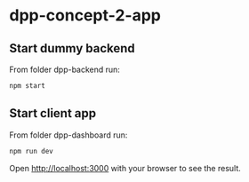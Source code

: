 # dpp-concept-2-app


## Start dummy backend

From folder dpp-backend run:
```bash    
npm start
```


## Start client app

From folder dpp-dashboard run:
```bash
npm run dev
```
Open [http://localhost:3000](http://localhost:3000) with your browser to see the result.


